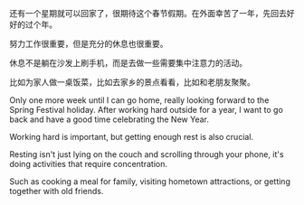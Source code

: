 还有一个星期就可以回家了，很期待这个春节假期。在外面幸苦了一年，先回去好好的过个年。

努力工作很重要，但是充分的休息也很重要。

休息不是躺在沙发上刷手机，而是去做一些需要集中注意力的活动。

比如为家人做一桌饭菜，比如去家乡的景点看看，比如和老朋友聚聚。

Only one more week until I can go home, really looking forward to the Spring Festival holiday. After working hard outside for a year, I want to go back and have a good time celebrating the New Year.

Working hard is important, but getting enough rest is also crucial.

Resting isn't just lying on the couch and scrolling through your phone, it's doing activities that require concentration.

Such as cooking a meal for family, visiting hometown attractions, or getting together with old friends.
